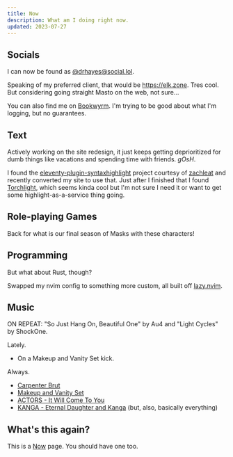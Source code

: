 ```yaml
---
title: Now
description: What am I doing right now.
updated: 2023-07-27
---
```


## Socials

I can now be found as [@drhayes@social.lol](https://social.lol/@drhayes).

Speaking of my preferred client, that would be <https://elk.zone>. Tres cool. But considering going straight Masto on the web, not sure...

You can also find me on [Bookwyrm](https://bookwyrm.social/user/drhayes). I'm trying to be good about what I'm logging, but no guarantees.

## Text

Actively working on the site redesign, it just keeps getting deprioritized for dumb things like vacations and spending time with friends. _gOsH_.

I found the [eleventy-plugin-syntaxhighlight](https://github.com/11ty/eleventy-plugin-syntaxhighlight) project courtesy of [zachleat](https://zachleat.com) and recently converted my site to use that. Just after I finished that I found [Torchlight](https://torchlight.dev/), which seems kinda cool but I'm not sure I need it or want to get some highlight-as-a-service thing going.

## Role-playing Games

Back for what is our final season of Masks with these characters!

## Programming

But what about Rust, though?

Swapped my nvim config to something more custom, all built off [lazy.nvim](https://github.com/folke/lazy.nvim).

## Music

ON REPEAT: "So Just Hang On, Beautiful One" by Au4 and "Light Cycles" by ShockOne.

Lately.

- On a Makeup and Vanity Set kick.

Always.

- [Carpenter Brut][carpenterbrut]
- [Makeup and Vanity Set][mavs]
- [ACTORS - It Will Come To You][actors]
- [KANGA - Eternal Daughter and Kanga][kanga] (but, also, basically everything)

## What's this again?

This is a [Now][nowpage] page. You should have one too.

[carpenterbrut]: http://www.carpenterbrut.com/
[mavs]: https://www.makeupandvanityset.com/
[actors]: https://www.actorstheband.com/
[kanga]: https://kanga.bandcamp.com/
[nowpage]: https://nownownow.com/about

